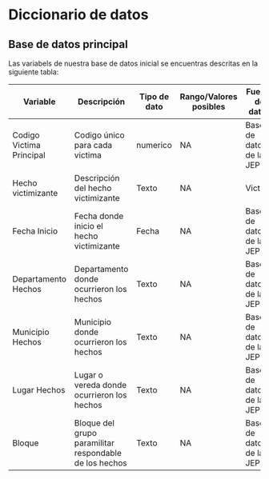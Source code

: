 # Diccionario de datos

## Base de datos principal

Las variabels de nuestra base de datos inicial se encuentras descritas en la siguiente tabla:

| Variable | Descripción | Tipo de dato | Rango/Valores posibles | Fuente de datos |
| --- | --- | --- | --- | --- |
| Codigo Victima Principal | Codigo único para cada victima | numerico | NA | Base de datos de la JEP |
| Hecho victimizante | Descripción del hecho victimizante | Texto | NA | Victima |
| Fecha Inicio | Fecha donde inicio el hecho victimizante | Fecha | NA | Base de datos de la JEP |
| Departamento Hechos| Departamento donde ocurrieron los hechos | Texto | NA | Base de datos de la JEP |
| Municipio Hechos | Municipio donde ocurrieron los hechos | Texto | NA | Base de datos de la JEP |
| Lugar Hechos | Lugar o vereda donde ocurrieron los hechos | Texto | NA | Base de datos de la JEP |
| Bloque | Bloque del grupo paramilitar respondable de los hechos | Texto | NA | Base de datos de la JEP |
